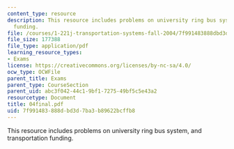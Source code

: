```yaml
---
content_type: resource
description: This resource includes problems on university ring bus system, and transportation
  funding.
file: /courses/1-221j-transportation-systems-fall-2004/7f991483888dbd3d7ba3b89622bcffb8_04final.pdf
file_size: 177388
file_type: application/pdf
learning_resource_types:
- Exams
license: https://creativecommons.org/licenses/by-nc-sa/4.0/
ocw_type: OCWFile
parent_title: Exams
parent_type: CourseSection
parent_uid: abc3f042-44c1-9bf1-7275-49bf5c5e43a2
resourcetype: Document
title: 04final.pdf
uid: 7f991483-888d-bd3d-7ba3-b89622bcffb8
---
```

This resource includes problems on university ring bus system, and transportation funding.